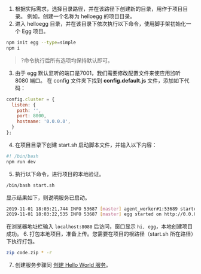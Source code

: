1. 根据实际需求，选择目录路径，并在该路径下创建新的目录，用作于项目目录。
   例如，创建一个名称为 helloegg 的项目目录。
2. 进入 helloegg 目录，并在该目录下依次执行以下命令，使用脚手架初始化一个 Egg 项目。
```bash
npm init egg --type=simple
npm i
```
> ?命令执行后所有选项均保持默认即可。
3. 由于 egg 默认监听的端口是7001，我们需要修改配置文件来使应用监听 8080 端口。
   在 config 文件夹下找到 **config.default.js** 文件，添加如下代码：
```javascript
config.cluster = {
  listen: {
    path: '',
    port: 8000,
    hostname: '0.0.0.0',
  }
};
```
4. 在项目目录下创建 start.sh 启动脚本文件，并输入以下内容：
```bash
#! /bin/bash
npm run dev
```
5. 执行以下命令，进行项目的本地验证。
```bash
/bin/bash start.sh
```
显示结果如下，则说明服务已启动。
```bash
2019-11-01 18:03:21,744 INFO 53687 [master] agent_worker#1:53689 started (676ms)
2019-11-01 18:03:22,535 INFO 53687 [master] egg started on http://0.0.0.0:8000 (1469ms)
```
在浏览器地址栏输入 `localhost:8080` 后访问，窗口显示 `hi, egg`，本地创建项目成功。
6. 打包本地项目，准备上传。您需要在项目的根路径（start.sh 所在路径）下执行打包。
```bash
zip code.zip * -r
```
7. 创建服务步骤同 [创建 Hello World 服务](https://cloud.tencent.com/document/product/649/38963#.E5.88.9B.E5.BB.BA-hello-world-.E6.9C.8D.E5.8A.A1)。
